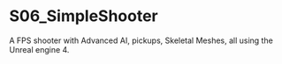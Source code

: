 # S06_SimpleShooter
A FPS shooter with Advanced AI, pickups, Skeletal Meshes, all using the Unreal engine 4.
